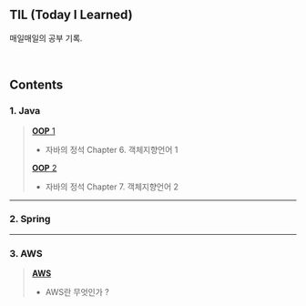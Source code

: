 ## TIL (Today I Learned)
매일매일의 공부 기록.

<br />



## Contents

### 1. Java

> [**OOP** 1](https://github.com/im-yeobi/TIL/tree/master/Java/Book/standard-java/src/main/java/ch6_oop_1)
>
> - 자바의 정석 Chapter 6. 객체지향언어 1
>
> [**OOP** 2](https://github.com/im-yeobi/TIL/tree/master/Java/Book/standard-java/src/main/java/ch7_oop_2)
>
> - 자바의 정석 Chapter 7. 객체지향언어 2



---



### 2. Spring



---



### 3. AWS

> [**AWS**](https://github.com/im-yeobi/TIL/blob/master/AWS/aws.md)
>
> - AWS란 무엇인가 ?

